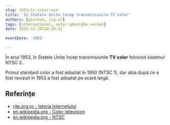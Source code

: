 ```yaml
---
slug: 1953/tv-color-usa
title: 'În Statele Unite încep transmisiunile TV color'
authors: [gserban, ilg-ul]
tags: [international, autor:gheorghe.serban]
date: 2023-12-29T18:20:11

eventDate: '1953'

---
```


În anul 1953, în Statele Unite încep transmisiunile **TV color** folosind
sistemul NTSC 2.

<!-- truncate -->

Primul standard color a fost adoptat în 1950 (NTSC 1), dar abia după ce a
fost revizuit în 1953 a fost adoptat pe scară largă.

## Referințe

- [rite.org.ro - Istoria Internetului](https://rite.org.ro/istoria-internetului/)
- [en.wikipedia.org - Color television](https://en.wikipedia.org/wiki/Color_television)
- [en.wikipedia.org - NTSC](https://en.wikipedia.org/wiki/NTSC)

